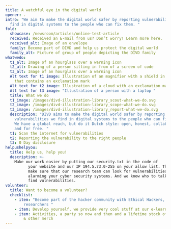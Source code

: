 ```yaml
---
title: A watchful eye in the digital world
opener: .
intro: "We aim to make the digital world safer by reporting vulnerabilities we
  find in digital systems to the people who can fix them. "
fold:
  showcase: /newsroom/articles/online-test-article
  received: Received an E-mail from us? Don’t worry! Learn more here.
  received_alt: Image of an envelope
  family: Become part of DIVD and help us protect the digital world
  family_alt: Picture of group of people depicting the DIVD family
whatwedo:
  t1_alt: Image of an hourglass over a warning icon
  t2_alt: Drawing of a person sitting in from of a screen of code
  t3_alt: Image of an hourglass over a warning icon
  Alt text for t1 image: Illustration of an magnifier with a shield in the middle
    that contains an exclamation mark
  Alt text for t2 image: Illustration of a cloud with an exclamation mark
  Alt text for t3 image: "Illustration of a person with a laptop "
  title: What we do
  t1_image: /images/divd-illustration-library_scout-what-we-do.svg
  t2_image: /images/divd-illustration-library_scope-what-we-do.svg
  t3_image: /images/divd-illustration-library_report-what-we-do.svg
  description: "DIVD aims to make the digital world safer by reporting
    vulnerabilities we find in digital systems to the people who can fix them.
    We have a global reach, but do it Dutch style: open, honest, collaborative
    and for free. "
  t1: Scan the internet for vulnerabilities
  t2: Reporting the vulnerability to the right people
  t3: 0 Day disclosure
helpushelpyou:
  title: Help us, help you!
  description: >-
    Make our work easier by putting our security.txt in the code of
          your website and our IP 194.5.73.0-255 on your allow list. This way you
          make sure that our research team can look for vulnerabilities without
          alarming your cyber security systems. And we know who to talk to when we
          find vulnerabilities.
volunteer:
  title: Want to become a volunteer?
  checklist:
    - item: "Become part of the hacker community with Ethical Hackers, CISO's &
        researchers "
    - item: Develop yourself, we provide very cool stuff at our e-learningplatform
    - item: Activities, a party so now and then and a lifetime stock of DIVD stickers
        & other merch
---
```


